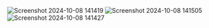 ![Screenshot 2024-10-08 141419](https://github.com/user-attachments/assets/40b78408-9d12-4441-babe-17ee31a1b699)
![Screenshot 2024-10-08 141505](https://github.com/user-attachments/assets/4f298a4e-2b04-4c4e-be49-e0c691e55351)
![Screenshot 2024-10-08 141427](https://github.com/user-attachments/assets/557243fd-1873-4ff9-af1c-23f852d7c1ac)

